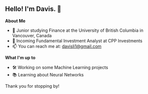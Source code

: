 ## Hello! I'm Davis. 👋

**About Me**
* 📖  Junior studying Finance at the University of British Columbia in Vancouver, Canada
* 🏢  Incoming Fundamental Investment Analyst at CPP Investments
* 📫  You can reach me at: davisli1@gmail.com

**What I'm up to**
* 🛠  Working on some Machine Learning projects
* 📚  Learning about Neural Networks

Thank you for stopping by!
